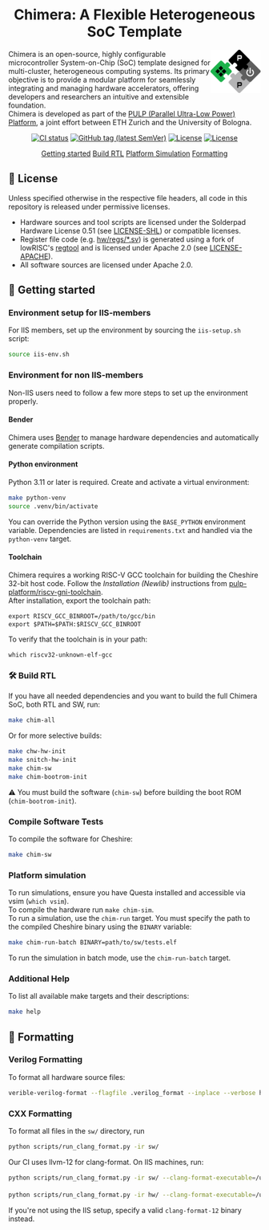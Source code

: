 <h1 align="center">Chimera: A Flexible Heterogeneous SoC Template</h1>

<a href="https://pulp-platform.org">
<img src="docs/img/pulp_logo_icon.svg" alt="Logo" width="100" align="right">
</a>

Chimera is an open-source, highly configurable microcontroller System-on-Chip (SoC) template designed for multi-cluster, heterogeneous computing systems. Its primary objective is to provide a modular platform for seamlessly integrating and managing hardware accelerators, offering developers and researchers an intuitive and extensible foundation.\
Chimera is developed as part of the [PULP (Parallel Ultra-Low Power) Platform](https://pulp-platform.org/), a joint effort between ETH Zurich and the University of Bologna.

<div align="center">

[![CI status](https://github.com/pulp-platform/chimera/actions/workflows/gitlab-ci.yml/badge.svg?branch=main)](https://github.com/pulp-platform/chimera/actions/workflows/gitlab-ci.yml?query=branch%3Main)
[![GitHub tag (latest SemVer)](https://img.shields.io/github/v/tag/pulp-platform/chimera?color=blue&label=current&sort=semver)](CHANGELOG.md)
[![License](https://img.shields.io/badge/license-Apache--2.0-red)](LICENSE-APACHE)
[![License](https://img.shields.io/badge/license-SHL--0.51-red)](LICENSE-SHL)

[Getting started](#-getting-started)
[Build RTL](#️-build-rtl)
[Platform Simulation](#platform-simulation)
[Formatting](#-formatting)
</div>

## 📜 License
Unless specified otherwise in the respective file headers, all code in this repository is released under permissive licenses.
- Hardware sources and tool scripts are licensed under the Solderpad Hardware License 0.51 (see [LICENSE-SHL](LICENSE-SHL)) or compatible licenses.
- Register file code (e.g. [hw/regs/*.sv](hw/regs/)) is generated using a fork of lowRISC's [regtool](https://github.com/lowRISC/opentitan/blob/master/util/regtool.py) and is licensed under Apache 2.0 (see [LICENSE-APACHE](LICENSE-APACHE)).
- All software sources are licensed under Apache 2.0.

## 🚀 Getting started
### Environment setup for IIS-members
For IIS members, set up the environment by sourcing the `iis-setup.sh` script:
```sh
source iis-env.sh
```

### Environment for non IIS-members
Non-IIS users need to follow a few more steps to set up the environment properly.

#### Bender
Chimera uses [Bender](https://github.com/pulp-platform/bender) to manage hardware dependencies and automatically generate compilation scripts.

#### Python environment
Python 3.11 or later is required. Create and activate a virtual environment:
```sh
make python-venv
source .venv/bin/activate
```
You can override the Python version using the `BASE_PYTHON` environment variable.
Dependencies are listed in `requirements.txt` and handled via the `python-venv` target.

#### Toolchain
Chimera requires a working RISC-V GCC toolchain for building the Cheshire 32-bit host code. Follow the _Installation (Newlib)_ instructions from [pulp-platform/riscv-gni-toolchain](https://github.com/pulp-platform/riscv-gnu-toolchain).\
After installation, export the toolchain path:
```shell
export RISCV_GCC_BINROOT=/path/to/gcc/bin
export $PATH=$PATH:$RISCV_GCC_BINROOT
```
To verify that the toolchain is in your path:
```shell
which riscv32-unknown-elf-gcc
```

### 🛠️ Build RTL
If you have all needed dependencies and you want to build the full Chimera SoC, both RTL and SW, run:
``` sh
make chim-all
```
Or for more selective builds:
```sh
make chw-hw-init
make snitch-hw-init
make chim-sw
make chim-bootrom-init
```
⚠️ You must build the software (`chim-sw`) before building the boot ROM (`chim-bootrom-init`).

### Compile Software Tests
To compile the software for Cheshire:
```sh
make chim-sw
```

### Platform simulation
To run simulations, ensure you have Questa installed and accessible via vsim (`which vsim`).\
To compile the hardware run `make chim-sim`.\
To run a simulation, use the `chim-run` target. You must specify the path to the compiled Cheshire binary using the `BINARY` variable:
```sh
make chim-run-batch BINARY=path/to/sw/tests.elf
```
To run the simulation in batch mode, use the `chim-run-batch` target.

### Additional Help
To list all available make targets and their descriptions:
```sh
make help
```

## 🧼 Formatting

### Verilog Formatting
To format all hardware source files:

```sh
verible-verilog-format --flagfile .verilog_format --inplace --verbose hw/*.sv target/sim/src/*.sv
```

### CXX Formatting
To format all files in the `sw/` directory, run
```sh
python scripts/run_clang_format.py -ir sw/
```

Our CI uses llvm-12 for clang-format. On IIS machines, run:
```sh
python scripts/run_clang_format.py -ir sw/ --clang-format-executable=/usr/pack/riscv-1.0-kgf/pulp-llvm-0.12.0/bin/clang-format

python scripts/run_clang_format.py -ir hw/ --clang-format-executable=/usr/pack/riscv-1.0-kgf/pulp-llvm-0.12.0/bin/clang-format
```
If you're not using the IIS setup, specify a valid `clang-format-12` binary instead.
